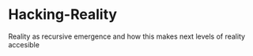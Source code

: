 # Hacking-Reality
Reality as recursive emergence and how this makes next levels of reality accesible
